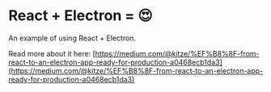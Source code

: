 # React + Electron = 😍

An example of using React + Electron.

Read more about it here: [https://medium.com/@kitze/%EF%B8%8F-from-react-to-an-electron-app-ready-for-production-a0468ecb1da3](https://medium.com/@kitze/%EF%B8%8F-from-react-to-an-electron-app-ready-for-production-a0468ecb1da3)
